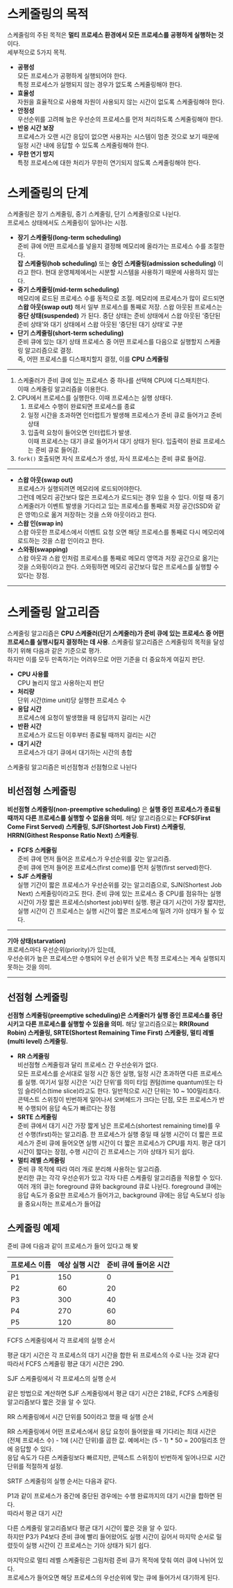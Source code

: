 # 스케줄링의 목적

스케줄링의 주된 목적은 **멀티 프로세스 환경에서 모든 프로세스를 공평하게 실행하는 것** 이다.  
세부적으로 5가지 목적.

- **공평성**  
모든 프로세스가 공평하게 실행되어야 한다.  
특정 프로세스가 실행되지 않는 경우가 없도록 스케줄링해야 한다.
- **효율성**  
자원을 효율적으로 사용해 자원이 사용되지 않는 시간이 없도록 스케줄링해야 한다.
- **안정성**  
우선순위를 고려해 높은 우선순의 프로세스를 먼저 처리하도록 스케줄링해야 한다.
- **반응 시간 보장**  
프로세스가 오랜 시간 응답이 없으면 사용자는 시스템이 멈춘 것으로 보기 때문에 일정 시간 내에 응답할 수 있도록 스케줄링해야 한다.
- **무한 연기 방지**  
특정 프로세스에 대한 처리가 무한히 연기되지 않도록 스케줄링해야 한다.

# 스케줄링의 단계

스케줄링은 장기 스케줄링, 중기 스케줄링, 단기 스케줄링으로 나뉜다.  
프로세스 상태에서도 스케줄링이 일어나는 시점.

- **장기 스케줄링(long-term scheduling)**  
준비 큐에 어떤 프로세스를 넣을지 결정해 메모리에 올라가는 프로세스 수를 조절한다.  
**잡 스케줄링(hob scheduling)** 또는 **승인 스케줄링(admission scheduling)** 이라고 한다. 현대 운영체제에서는 시분할 시스템을 사용하기 때문에 사용하지 않는다.
- **중기 스케줄링(mid-term scheduling)**  
메모리에 로드된 프로세스 수를 동적으로 조절. 메모리에 프로세스가 많이 로드되면 **스왑 아웃(swap out)** 해서 일부 프로세스를 통째로 저장. 스왑 아웃된 프로세스는 **중단 상태(suspended)** 가 된다. 중단 상태는 준비 상태에서 스왑 아웃된 ‘중단된 준비 상태’와 대기 상태에서 스왑 아웃된 ‘중단된 대기 상태’로 구분
- **단기 스케줄링(short-term scheduling)**  
준비 큐에 있는 대기 상태 프로세스 중 어떤 프로세스를 다음으로 실행할지 스케줄링 알고리즘으로 결정.   
즉, 어떤 프로세스를 디스패치할지 결정, 이를 **CPU 스케줄링**

---

1. 스케줄러가 준비 큐에 있는 프로세스 중 하나를 선택해 CPU에 디스패치한다.  
이때 스케줄링 알고리즘을 이용한다.
2. CPU에서 프로세스를 실행한다. 이때 프로세스는 실행 상태다.
    1. 프로세스 수행이 완료되면 프로세스를 종료
    2. 일정 시간을 초과하면 인터럽트가 발생해 프로세스가 준비 큐로 들어가고 준비 상태
    3. 입출력 요청이 들어오면 인터럽트가 발생.  
    이때 프로세스는 대기 큐로 들어가서 대기 상태가 된다. 입출력이 완료 프로세스는 준비 큐로 들어감.
3. `fork()` 호출되면 자식 프로세스가 생성, 자식 프로세스는 준비 큐로 들어감.

---

- **스왑 아웃(swap out)**  
프로세스가 실행되려면 메모리에 로드되어야한다.  
그런데 메모리 공간보다 많은 프로세스가 로드되는 경우 있을 수 있다. 이럴 때 중기 스케줄러가 이벤트 발생을 기다리고 있는 프로세스를 통째로 저장 공간(SSD와 같은 영역)으로 옮겨 저장하는 것을 스와 아웃이라고 한다.
- **스왑 인(swap in)**  
스왑 아웃한 프로세스에서 이벤트 요청 오면 해당 프로세스를 통째로 다시 메모리에 로드하는 것을 스왑 인이라고 한다.
- **스와핑(swapping)**  
스왑 아웃과 스왑 인처럼 프로세스를 통째로 메모리 영역과 저장 공간으로 옮기는 것을 스와핑이라고 한다. 스와핑하면 메모리 공간보다 많은 프로세스를 실행할 수 있다는 장점.

---

# 스케줄링 알고리즘

스케줄링 알고리즘은 **CPU 스케줄러(단기 스케줄러)가 준비 큐에 있는 프로세스 중 어떤 프로세스를 실행시킬지 결정하는 데 사용**. 스케줄링 알고리즘은 스케줄링의 목적을 달성하기 위해 다음과 같은 기준으로 평가.  
하지만 이를 모두 만족하기는 어려우므로 어떤 기준을 더 중요하게 여길지 판단.

- **CPU 사용률**  
CPU 놀리지 않고 사용하는지 판단
- **처리량**  
단위 시간(time unit)당 실행한 프로세스 수
- **응답 시간**   
프로세스에 요청이 발생했을 때 응답까지 걸리는 시간
- **반환 시간**  
프로세스가 로드된 이후부터 종료될 때까지 걸리는 시간
- **대기 시간**  
프로세스가 대기 큐에서 대기하는 시간의 총합

스케줄링 알고리즘은 비선점형과 선점형으로 나뉜다

## 비선점형 스케줄링

**비선점형 스케줄링(non-preemptive scheduling)** 은 **실행 중인 프로세스가 종료될 때까지 다른 프로세스를 실행할 수 없음을 의미.** 해당 알고리즘으로는 **FCFS(First Come First Served) 스케줄링**, **SJF(Shortest Job First) 스케줄링**, **HRRN(Githest Response Ratio Next) 스케줄링**.

- **FCFS 스케줄링**  
준비 큐에 먼저 들어온 프로세스가 우선순위를 갖는 알고리즘.  
준비 큐에 먼저 들어온 프로세스(first come)를 먼저 실행(first served)한다.
- **SJF 스케줄링**  
실행 기간이 짧은 프로세스가 우선순위를 갖는 알고리즘으로, SJN(Shortest Job Next) 스케줄링이라고도 한다. 준비 큐에 있는 프로세스 중 CPU를 점유하는 실행 시간이 가장 짧은 프로세스(shortest job)부터 실행. 평균 대기 시간이 가장 짧지만, 실행 시간이 긴 프로세스는 실행 시간이 짧은 프로세스에 밀려 기아 상태가 될 수 있다.

---

**기아 상태(starvation)**  
프로세스마다 우선순위(priority)가 있는데,  
우선순위가 높은 프로세스만 수행되어 우선 순위가 낮은 특정 프로세스는 계속 실행되지 못하는 것을 의미.

---

## 선점형 스케줄링

**선점형 스케줄링(preemptive scheduling)은 스케줄러가 실행 중인 프로세스를 중단시키고 다른 프로세스를 실행할 수 있음을 의미.** 해당 알고리즘으로는 **RR(Round Robin) 스케줄링, SRTE(Shortest Remaining Time First) 스케줄링, 멀티 레벨(multi level) 스케줄링.**

- **RR 스케줄링**  
비선점형 스케줄링과 달리 프로세스 간 우선순위가 없다.  
모든 프로세스를 순서대로 일정 시간 동안 실행, 일정 시간 초과하면 다른 프로세스를 실행. 여기서 일정 시간은  ‘시간 단위’를 의미 타임 퀀텀(time quantum)또는 타임 슬라이스(time slice)라고도 한다. 일반적으로 시간 단위는 10 ~ 100밀리초다. 콘텍스트 스위칭이 빈번하게 일어나서 오버헤드가 크다는 단점, 모든 프로세스가 반복 수행되어 응답 속도가 빠르다는 장점
- **SRTE 스케줄링**  
준비 큐에서 대기 시간 가장 짧게 남은 프로세스(shortest remaining time)를 우선 수행(first)하는 알고리즘. 한 프로세스가 실행 중일 때 실행 시간이 더 짧은 프로세스가 준비 큐에 들어오면 실행 시간이 더 짧은 프로세스가 CPU를 차지. 평균 대기 시간이 짧다는 장점, 수행 시간이 긴 프로세스는 기아 상태가 되기 쉽다.
- **멀티 레벨 스케줄링**  
준비 큐 목적에 따라 여러 개로 분리해 사용하는 알고리즘.  
분리한 큐는 각각 우선순위가 있고 각자 다른 스케줄링 알고리즘을 적용할 수 있다. 여러 개의 큐는 foreground 큐와 background 큐로 나뉜다. foreground 큐에는 응답 속도가 중요한 프로세스가 들어가고, background 큐에는 응답 속도보다 성능을 중요시하는 프로세스가 들어감

## 스케줄링 예제

준비 큐에 다음과 같이 프로세스가 들어 있다고 해 봦

| 프로세스 이름 | 예상 실행 시간 | 준비 큐에 들어온 시간 |
| --- | --- | --- |
| P1 | 150 | 0 |
| P2 | 60 | 20 |
| P3 | 300 | 40 |
| P4 | 270 | 60 |
| P5 | 120 | 80 |

FCFS 스케줄링에서 각 프로세의 실행 순서

평균 대기 시간은 각 프로세스의 대기 시간을 합한 뒤 프로세스의 수로 나눈 것과 같다  
따라서 FCFS 스케줄링 평균 대기 시간은 290.

SJF 스케줄링에서 각 프로세스의 실행 순서

같은 방법으로 계산하면 SJF 스케줄링에서 평균 대기 시간은 218로, FCFS 스케줄링 알고리즘보다 짧은 것을 알 수 있다.

RR 스케줄링에서 시간 단위를 50이라고 했을 때 실행 순서

RR 스케줄링에서 어떤 프로세스에서 응답 요청이 들어왔을 때 기다리는 최대 시간은 (전체 프로세스 수) - 1에 (시간 단위)를 곱한 값. 예에서는 (5 - 1) * 50 = 200밀리초 안에 응답할 수 있다.  
응답 속도가 다른 스케줄링보다 빠르지만, 콘텍스트 스위칭이 빈번하게 일어나므로 시간 단위를 적절하게 설정.

SRTF 스케줄링의 실행 순서는 다음과 같다.

P1과 같이 프로세스가 중간에 중단된 경우에는 수행 완료까지의 대기 시간을 합하면 된다.  
따라서 평균 대기 시간

다른 스케줄링 알고리즘보다 평균 대기 시간이 짧은 것을 알 수 있다.  
하지만 P3가 P4보다 준비 큐에 빨리 들어왔어도 실행 시간이 길어서 마지막 순서로 밀렸듯이 실행 시간이 긴 프로세스는 기아 상태가 되기 쉽다.

마지막으로 멀티 레벨 스케줄링은 그림처럼 준비 큐가 목적에 맞춰 여러 큐에 나뉘어 있다.  
프로세스가 들어오면 해당 프로세스의 우선순위에 맞는 큐에 들어가서 대기하게 된다.